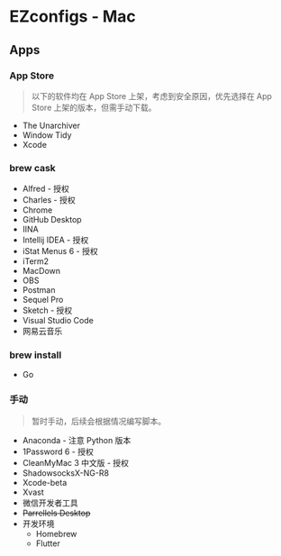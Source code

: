 # EZconfigs - Mac

## Apps

### App Store

> 以下的软件均在 App Store 上架，考虑到安全原因，优先选择在 App Store 上架的版本，但需手动下载。

- The Unarchiver
- Window Tidy
- Xcode

### brew cask

- Alfred - 授权
- Charles - 授权
- Chrome
- GitHub Desktop
- IINA
- Intellij IDEA - 授权
- iStat Menus 6 - 授权
- iTerm2
- MacDown
- OBS
- Postman
- Sequel Pro
- Sketch - 授权
- Visual Studio Code
- 网易云音乐

### brew install

- Go

### 手动

> 暂时手动，后续会根据情况编写脚本。

- Anaconda - 注意 Python 版本
- 1Password 6 - 授权
- CleanMyMac 3 中文版 - 授权
- ShadowsocksX-NG-R8
- Xcode-beta
- Xvast
- 微信开发者工具
- ~~Parrellels Desktop~~
- 开发环境
  - Homebrew
  - Flutter
